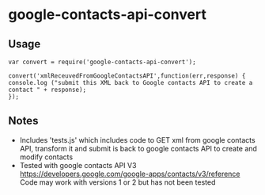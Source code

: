 # google-contacts-api-convert

## Usage

    var convert = require('google-contacts-api-convert');

    convert('xmlReceuvedFromGoogleContactsAPI',function(err,response) {
    console.log ("submit this XML back to Google contacts API to create a contact " + response);
    });

## Notes

 - Includes 'tests.js' which includes code to GET xml from google contacts API, transform it and submit is back to google contacts API to create and modify contacts
 - Tested with google contacts API V3 https://developers.google.com/google-apps/contacts/v3/reference Code may work with versions 1 or 2 but has not been tested
